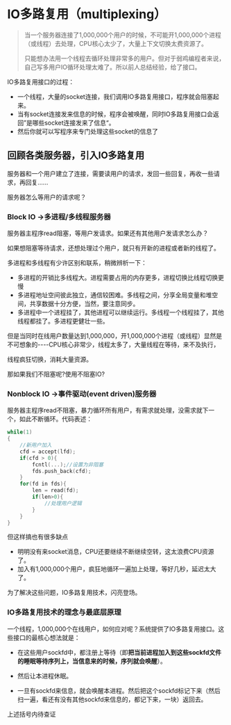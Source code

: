 # IO多路复用（multiplexing）

> 当一个服务器连接了1,000,000个用户的时候，不可能开1,000,000个进程（或线程）去处理，CPU核心太少了，大量上下文切换太费资源了。
>
> 只能想办法用一个线程去循环处理非常多的用户。但对于弱鸡编程者来说，自己写多用户IO循环处理太难了。所以前人总结经验，给了接口。

IO多路复用接口的过程：

* 一个线程，大量的socket连接，我们调用IO多路复用接口，程序就会阻塞起来。
* 当有socket连接发来信息的时候，程序会被唤醒，同时IO多路复用接口会返回”是哪些socket连接发来了信息“。
* 然后你就可以写程序来专门处理这些socket的信息了

## 回顾各类服务器，引入IO多路复用

服务器和一个用户建立了连接，需要读用户的请求，发回一些回复，再收一些请求，再回复......

服务器怎么等用户的请求呢？

### Block IO  ->多进程/多线程服务器

服务器主程序read阻塞，等用户发请求。如果还有其他用户发请求怎么办？

如果想阻塞等待请求，还想处理过个用户，就只有开新的进程或者新的线程了。

多进程和多线程有少许区别和联系，稍微辨析一下：

* 多进程的开销比多线程大。进程需要占用的内存更多，进程切换比线程切换更慢
* 多进程地址空间彼此独立，通信较困难。多线程之间，分享全局变量和堆空间，共享数据十分方便，当然，要注意同步。
* 多进程中一个进程挂了，其他进程可以继续运行。多线程一个线程挂了，其他线程都挂了。多进程更健壮一些。

但是当同时在线用户数量达到1,000,000，开1,000,000个进程（或线程）显然是不可想象的----CPU核心非常少，线程太多了，大量线程在等待，来不及执行，

线程疯狂切换，消耗大量资源。

那如果我们不阻塞呢?使用不阻塞IO?

### Nonblock IO ->事件驱动(event driven)服务器

服务器主程序read不阻塞，暴力循环所有用户，有需求就处理，没需求就下一个，如此不断循环。代码表述：

```c
while(1)
{
    //新用户加入
    cfd = accept(lfd);
    if(cfd > 0){
        fcntl(...);//设置为非阻塞
        fds.push_back(cfd);
    }
    for(fd in fds){
        len = read(fd);
        if(len>0){
            //处理用户逻辑
        }
    }
}
```

但这样搞也有很多缺点

* 明明没有来socket消息，CPU还要继续不断继续空转，这太浪费CPU资源了。
* 加入有1,000,000个用户，疯狂地循环一遍加上处理，等好几秒，延迟太大了。

为了解决这些问题，IO多路复用技术，闪亮登场。

### IO多路复用技术的理念与最底层原理

一个线程，1,000,000个在线用户，如何应对呢？系统提供了IO多路复用接口。这些接口的最核心想法就是：

* 在这些用户sockfd中，都注册上等待（即**把当前进程加入到这些sockfd文件的睡眠等待序列上，当信息来的时候，序列就会唤醒**）。

* 然后让本进程休眠。

* 一旦有sockfd来信息，就会唤醒本进程。然后把这个sockfd标记下来（然后扫一遍，看还有没有其他sockfd来信息的，都记下来，一块）返回去。

上述括号内待查证

